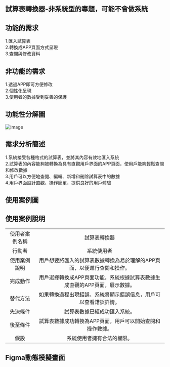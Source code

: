 ## 試算表轉換器-非系統型的專題，可能不會做系統

## 功能的需求
1.匯入試算表  
2.轉換成APP頁面方式呈現  
3.查閱與修改資料  
## 非功能的需求
1.透過APP即可方便修改  
2.個性化呈現  
3.使用者的數據受到妥善的保護  
## 功能性分解圖
![image](https://github.com/C110118109/system-analysis_fiveflowers/assets/121861750/d57cf24b-5fcc-4dc2-a314-17401a2ddf66)
## 需求分析簡述
1.系統接受各種格式的試算表，並將其內容有效地匯入系統  
2.試算表的內容能夠被轉換為具有直觀用戶界面的APP頁面，使用戶能夠輕鬆查閱和修改數據  
3.用戶可以方便地查閱、編輯、新增和刪除試算表中的數據  
4.用戶界面設計直觀，操作簡單，提供良好的用戶體驗  
## 使用案例圖

## 使用案例說明
| | |
|:-------:| :-------: |
|使用者案例名稱|試算表轉換器|
|行動者|系統使用者|
|使用案例說明|用戶想要將匯入的試算表數據轉換為易於理解的APP頁面，以便進行查閱和操作。|
|完成動作|用戶選擇轉換成APP頁面功能，系統根據試算表數據生成直觀的APP頁面，展示數據。|
|替代方法|如果轉換過程出現錯誤，系統將顯示錯誤信息，用戶可以查看錯誤詳情。|
|先決條件|試算表數據已經成功匯入系統。|
|後至條件|試算表數據成功轉換為APP頁面，用戶可以開始查閱和操作數據。|
|假設|系統使用者擁有合法的權限。|



## Figma動態模擬畫面
